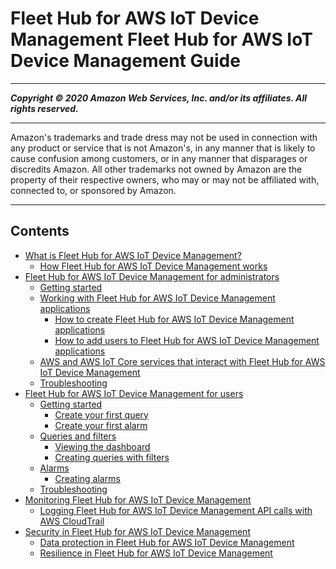 # Fleet Hub for AWS IoT Device Management Fleet Hub for AWS IoT Device Management Guide

-----
*****Copyright &copy; 2020 Amazon Web Services, Inc. and/or its affiliates. All rights reserved.*****

-----
Amazon's trademarks and trade dress may not be used in 
     connection with any product or service that is not Amazon's, 
     in any manner that is likely to cause confusion among customers, 
     or in any manner that disparages or discredits Amazon. All other 
     trademarks not owned by Amazon are the property of their respective
     owners, who may or may not be affiliated with, connected to, or 
     sponsored by Amazon.

-----
## Contents
+ [What is Fleet Hub for AWS IoT Device Management?](what-is-aws-iot-monitor.md)
   + [How Fleet Hub for AWS IoT Device Management works](what-is-aws-iot-monitor-how-it-works.md)
+ [Fleet Hub for AWS IoT Device Management for administrators](aws-iot-monitor-admin.md)
   + [Getting started](aws-iot-monitor-admin-getting-started.md)
   + [Working with Fleet Hub for AWS IoT Device Management applications](aws-iot-monitor-admin-work-with-apps.md)
      + [How to create Fleet Hub for AWS IoT Device Management applications](aws-iot-monitor-admin-work-with-apps-create.md)
      + [How to add users to Fleet Hub for AWS IoT Device Management applications](aws-iot-monitor-admin-work-with-apps-add-users.md)
   + [AWS and AWS IoT Core services that interact with Fleet Hub for AWS IoT Device Management](aws-iot-monitor-admin-services-interact.md)
   + [Troubleshooting](aws-iot-monitor-admin-troubleshoot.md)
+ [Fleet Hub for AWS IoT Device Management for users](aws-iot-monitor-technician.md)
   + [Getting started](aws-iot-monitor-user-getting-started.md)
      + [Create your first query](aws-iot-monitor-user-getting-started-first-query.md)
      + [Create your first alarm](aws-iot-monitor-user-getting-started-first-alarm.md)
   + [Queries and filters](aws-iot-monitor-user-queries.md)
      + [Viewing the dashboard](aws-iot-monitor-user-queries-dashboard.md)
      + [Creating queries with filters](aws-iot-monitor-user-queries-creating.md)
   + [Alarms](aws-iot-monitor-user-alarms.md)
      + [Creating alarms](aws-iot-monitor-user-alarms-create.md)
   + [Troubleshooting](aws-iot-monitor-user-troubleshoot.md)
+ [Monitoring Fleet Hub for AWS IoT Device Management](aws-iot-monitor-monitoring.md)
   + [Logging Fleet Hub for AWS IoT Device Management API calls with AWS CloudTrail](logging-using-cloudtrail.md)
+ [Security in Fleet Hub for AWS IoT Device Management](aws-iot-monitor-security.md)
   + [Data protection in Fleet Hub for AWS IoT Device Management](data-protection.md)
   + [Resilience in Fleet Hub for AWS IoT Device Management](disaster-recovery-resiliency.md)